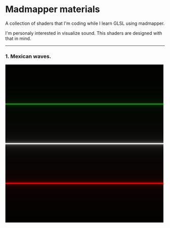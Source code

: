 # Madmapper materials

A collection of shaders that I'm coding while I learn GLSL using madmapper.

I'm personaly interested in visualize sound. This shaders are designed with that in mind.

---
### 1. Mexican waves.


![Mexican waves thumbnail](/MexicanWaves/thumbnail.jpg)
